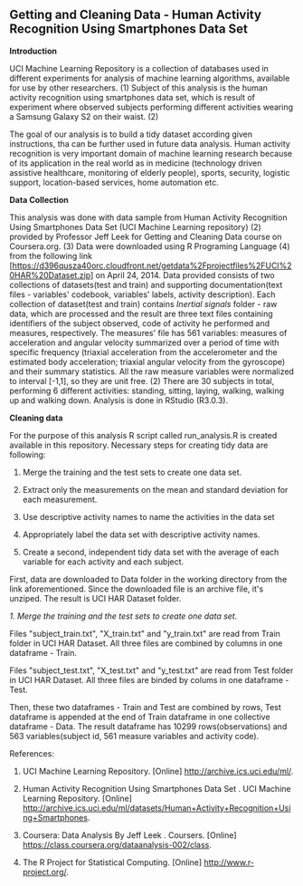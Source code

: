 ## Getting and Cleaning Data - Human Activity Recognition Using Smartphones Data Set 


**Introduction**

UCI Machine Learning Repository is a collection of databases used in different experiments for analysis of machine learning algorithms, available for use by other researchers. (1) Subject of this analysis is the human activity recognition using smartphones data set, which is result of experiment where observed subjects performing different activities wearing a Samsung Galaxy S2 on their waist. (2)

The goal of our analysis is to build a tidy dataset according given instructions, tha can be further used in future data analysis. Human activity recognition is very important domain of machine learning research because of its application in the real world as in medicine (technology driven assistive healthcare, monitoring of elderly people), sports, security, logistic support, location-based services, home automation etc.

**Data Collection**

This analysis was done with data sample from Human Activity Recognition Using Smartphones Data Set (UCI Machine Learning repository) (2) provided by Professor Jeff Leek for Getting and Cleaning Data course on Coursera.org. (3) Data were downloaded using R Programing Language (4) from the following link [https://d396qusza40orc.cloudfront.net/getdata%2Fprojectfiles%2FUCI%20HAR%20Dataset.zip] on April 24, 2014. Data provided consists of two collections of datasets(test and train) and supporting documentation(text files - variables' codebook, variables' labels, activity description). Each collection of dataset(test and train) contains *Inertial signals* folder - raw data, which are processed and the result are three text files containing identifiers of the subject observed, code of activity he performed and measures, respectively. The measures' file has 561 variables: measures of acceleration and angular velocity summarized over a period of time with specific frequency (triaxial acceleration from the accelerometer and the estimated body acceleration; triaxial angular velocity from the gyroscope) and their summary statistics. All the raw measure variables were normalized to interval [-1,1], so they are unit free. (2) There are 30 subjects in total, performing 6 different activities: standing, sitting, laying, walking, walking up and walking down.
Analysis is done in RStudio (R3.0.3).

**Cleaning data**

For the purpose of this analysis R script called run_analysis.R is created available in this repository. Necessary steps for creating tidy data are following:

1. Merge the training and the test sets to create one data set.
 
2. Extract only the measurements on the mean and standard deviation for each measurement. 

3. Use descriptive activity names to name the activities in the data set

4. Appropriately label the data set with descriptive activity names. 

5. Create a second, independent tidy data set with the average of each variable for each activity and each subject.

First, data are downloaded to Data folder in the working directory from the link aforementioned. Since the downloaded file is an archive file, it's unziped. The result is UCI HAR Dataset folder. 

*1. Merge the training and the test sets to create one data set.*

Files "subject_train.txt", "X_train.txt" and "y_train.txt" are read from Train folder in UCI HAR Dataset. All three files are combined by columns in one dataframe - Train.

Files "subject_test.txt", "X_test.txt" and "y_test.txt" are read from Test folder in UCI HAR Dataset. All three files are binded by colums in one dataframe - Test.

Then, these two dataframes - Train and Test are combined by rows, Test dataframe is appended at the end of Train dataframe in one collective dataframe - Data. The result dataframe has 10299 rows(observations) and 563 variables(subject id, 561 measure variables and activity code).



References:

1. UCI Machine Learning Repository. [Online] http://archive.ics.uci.edu/ml/.

2. Human Activity Recognition Using Smartphones Data Set . UCI Machine Learning Repository. [Online] http://archive.ics.uci.edu/ml/datasets/Human+Activity+Recognition+Using+Smartphones.

3. Coursera: Data Analysis By Jeff Leek . Coursers. [Online] https://class.coursera.org/dataanalysis-002/class.

4. The R Project for Statistical Computing. [Online] http://www.r-project.org/.


